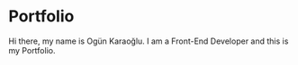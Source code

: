 # Portfolio
 Hi there, my name is Ogün Karaoğlu. I am a Front-End Developer and this is my Portfolio.
